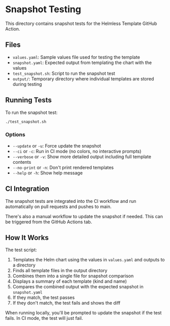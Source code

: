 # Snapshot Testing

This directory contains snapshot tests for the Helmless Template GitHub Action.

## Files

- `values.yaml`: Sample values file used for testing the template
- `snapshot.yaml`: Expected output from templating the chart with the values
- `test_snapshot.sh`: Script to run the snapshot test
- `output/`: Temporary directory where individual templates are stored during testing

## Running Tests

To run the snapshot test:

```bash
./test_snapshot.sh
```

### Options

- `--update` or `-u`: Force update the snapshot
- `--ci` or `-c`: Run in CI mode (no colors, no interactive prompts)
- `--verbose` or `-v`: Show more detailed output including full template contents
- `--no-print` or `-n`: Don't print rendered templates
- `--help` or `-h`: Show help message

## CI Integration

The snapshot tests are integrated into the CI workflow and run automatically on pull requests and pushes to main.

There's also a manual workflow to update the snapshot if needed. This can be triggered from the GitHub Actions tab.

## How It Works

The test script:

1. Templates the Helm chart using the values in `values.yaml` and outputs to a directory
2. Finds all template files in the output directory
3. Combines them into a single file for snapshot comparison
4. Displays a summary of each template (kind and name)
5. Compares the combined output with the expected snapshot in `snapshot.yaml`
6. If they match, the test passes
7. If they don't match, the test fails and shows the diff

When running locally, you'll be prompted to update the snapshot if the test fails. In CI mode, the test will just fail. 